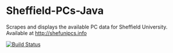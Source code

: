 # Sheffield-PCs-Java
Scrapes and displays the available PC data for Sheffield University.
Available at http://shefunipcs.info

[![Build Status](https://travis-ci.org/Winwardo/Sheffield-PCs-Java.svg?branch=master)](https://travis-ci.org/Winwardo/Sheffield-PCs-Java)
